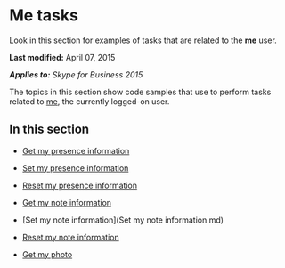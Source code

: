 
# Me tasks
Look in this section for examples of tasks that are related to the **me** user.

 **Last modified:** April 07, 2015

 _**Applies to:** Skype for Business 2015_

The topics in this section show code samples that use to perform tasks related to [me](me_ref.md), the currently logged-on user.


## In this section


- [Get my presence information](GetMyPresenceInformation.md)
 
- [Set my presence information](SetMyPresenceInformation.md)
 
- [Reset my presence information](ResetMyPresenceInformation.md)
 
- [Get my note information](GetMyNoteInformation.md)
 
- [Set my note information](Set my note information.md)
 
- [Reset my note information](ResetMyNoteInfo.md)
 
- [Get my photo](GetMyPhoto.md)
 
